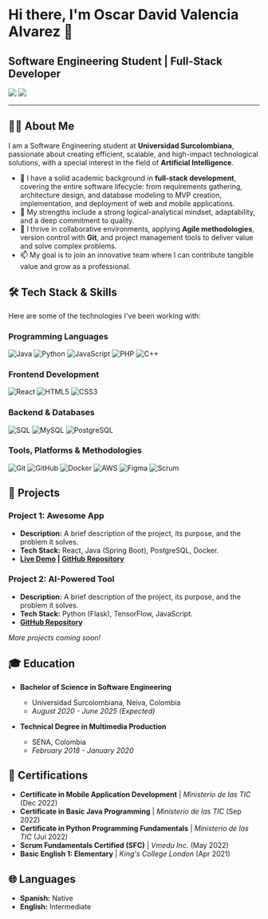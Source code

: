 # Hi there, I'm Oscar David Valencia Alvarez 👋

## Software Engineering Student | Full-Stack Developer

<a href="mailto:davidvalencia0526@gmail.com"><img src="https://img.shields.io/badge/Gmail-D14836?style=for-the-badge&logo=gmail&logoColor=white" /></a>
<a href="https://www.linkedin.com/in/your-linkedin-profile-url/"><img src="https://img.shields.io/badge/LinkedIn-0077B5?style=for-the-badge&logo=linkedin&logoColor=white" /></a>

---

## 👨‍💻 About Me

I am a Software Engineering student at **Universidad Surcolombiana**, passionate about creating efficient, scalable, and high-impact technological solutions, with a special interest in the field of **Artificial Intelligence**.

- 🔭 I have a solid academic background in **full-stack development**, covering the entire software lifecycle: from requirements gathering, architecture design, and database modeling to MVP creation, implementation, and deployment of web and mobile applications.
- 🌱 My strengths include a strong logical-analytical mindset, adaptability, and a deep commitment to quality.
- 🚀 I thrive in collaborative environments, applying **Agile methodologies**, version control with **Git**, and project management tools to deliver value and solve complex problems.
- 📫 My goal is to join an innovative team where I can contribute tangible value and grow as a professional.

## 🛠️ Tech Stack & Skills

Here are some of the technologies I've been working with:

### **Programming Languages**

![Java](https://img.shields.io/badge/Java-ED8B00?style=for-the-badge&logo=java&logoColor=white) ![Python](https://img.shields.io/badge/Python-3776AB?style=for-the-badge&logo=python&logoColor=white) ![JavaScript](https://img.shields.io/badge/JavaScript-F7DF1E?style=for-the-badge&logo=javascript&logoColor=black) ![PHP](https://img.shields.io/badge/PHP-777BB4?style=for-the-badge&logo=php&logoColor=white) ![C++](https://img.shields.io/badge/C%2B%2B-00599C?style=for-the-badge&logo=c%2B%2B&logoColor=white)

### **Frontend Development**

![React](https://img.shields.io/badge/React-61DAFB?style=for-the-badge&logo=react&logoColor=black) ![HTML5](https://img.shields.io/badge/HTML5-E34F26?style=for-the-badge&logo=html5&logoColor=white) ![CSS3](https://img.shields.io/badge/CSS3-1572B6?style=for-the-badge&logo=css3&logoColor=white)

### **Backend & Databases**

![SQL](https://img.shields.io/badge/SQL-4479A1?style=for-the-badge&logo=mysql&logoColor=white) ![MySQL](https://img.shields.io/badge/MySQL-4479A1?style=for-the-badge&logo=mysql&logoColor=white) ![PostgreSQL](https://img.shields.io/badge/PostgreSQL-4169E1?style=for-the-badge&logo=postgresql&logoColor=white)

### **Tools, Platforms & Methodologies**

![Git](https://img.shields.io/badge/Git-F05032?style=for-the-badge&logo=git&logoColor=white) ![GitHub](https://img.shields.io/badge/GitHub-181717?style=for-the-badge&logo=github&logoColor=white) ![Docker](https://img.shields.io/badge/Docker-2496ED?style=for-the-badge&logo=docker&logoColor=white) ![AWS](https://img.shields.io/badge/AWS-232F3E?style=for-the-badge&logo=amazon-aws&logoColor=white) ![Figma](https://img.shields.io/badge/Figma-F24E1E?style=for-the-badge&logo=figma&logoColor=white) ![Scrum](https://img.shields.io/badge/Scrum-009688?style=for-the-badge&logo=trello&logoColor=white)

## 🚀 Projects

### Project 1: Awesome App

- **Description:** A brief description of the project, its purpose, and the problem it solves.
- **Tech Stack:** React, Java (Spring Boot), PostgreSQL, Docker.
- **[Live Demo](link-to-demo) | [GitHub Repository](link-to-repo)**

### Project 2: AI-Powered Tool

- **Description:** A brief description of the project, its purpose, and the problem it solves.
- **Tech Stack:** Python (Flask), TensorFlow, JavaScript.
- **[GitHub Repository](link-to-repo)**

*More projects coming soon!*

## 🎓 Education

- **Bachelor of Science in Software Engineering**
  - Universidad Surcolombiana, Neiva, Colombia
  - *August 2020 - June 2025 (Expected)*

- **Technical Degree in Multimedia Production**
  - SENA, Colombia
  - *February 2018 - January 2020*

## 📜 Certifications

- **Certificate in Mobile Application Development** | *Ministerio de las TIC* (Dec 2022)
- **Certificate in Basic Java Programming** | *Ministerio de las TIC* (Sep 2022)
- **Certificate in Python Programming Fundamentals** | *Ministerio de las TIC* (Jul 2022)
- **Scrum Fundamentals Certified (SFC)** | *Vmedu Inc.* (May 2022)
- **Basic English 1: Elementary** | *King's College London* (Apr 2021)

## 🌐 Languages

- **Spanish:** Native
- **English:** Intermediate
